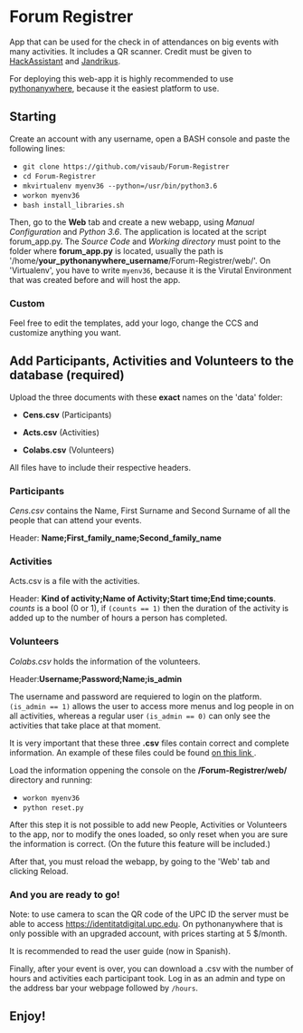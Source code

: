 # Forum Registrer

App that can be used for the check in of attendances on big events with many activities. It includes a QR scanner. Credit must be given to <a href="https://github.com/HackAssistant/registration">HackAssistant</a> and <a href="https://github.com/jandrikus">Jandrikus</a>.

For deploying this web-app it is highly recommended to use <a href='https://www.pythonanywhere.com'> pythonanywhere</a>, because it the easiest platform to use.

## Starting

Create an account with any username, open a BASH console and paste the following lines:

- `git clone https://github.com/visaub/Forum-Registrer`
- `cd Forum-Registrer`
- `mkvirtualenv myenv36 --python=/usr/bin/python3.6`
- `workon myenv36`
- `bash install_libraries.sh`

Then, go to the **Web** tab and create a new webapp, using _Manual Configuration_ and _Python 3.6_. The application is located at the script forum_app.py. The _Source Code_ and _Working directory_ must point to the folder where **forum_app.py** is located, usually the path is '/home/**your_pythonanywhere_username**/Forum-Registrer/web/'. On 'Virtualenv', you have to write `myenv36`, because it is the Virutal Environment that was created before and will host the app.

### Custom

Feel free to edit the templates, add your logo, change the CCS and customize anything you want.

## Add Participants, Activities and Volunteers to the database (required)

Upload the three documents with these <b>exact</b> names on the 'data' folder:

- **Cens.csv** (Participants)

- **Acts.csv** (Activities)

- **Colabs.csv** (Volunteers)

All files have to include their respective headers.

### Participants
_Cens.csv_ contains the Name, First Surname and Second Surname of all the people that can attend your events.

Header: **Name;First_family_name;Second_family_name**


### Activities

Acts.csv is a file with the activities. 

Header: **Kind of activity;Name of Activity;Start time;End time;counts**. 
_counts_ is a bool (0 or 1), if `(counts == 1)` then the duration of the activity is added up to the number of hours a person has completed.

### Volunteers

_Colabs.csv_ holds the information of the volunteers. 

Header:**Username;Password;Name;is_admin**

The username and password are requiered to login on the platform. `(is_admin == 1)` allows the user to access more menus and log people in on all activities, whereas a regular user `(is_admin == 0)` can only see the activities that take place at that moment.

It is very important that these three <b>.csv</b> files contain correct and complete information. An example of these files could be found <a href='https://github.com/visaub/Forum-Registrer/tree/master/web/EXAMPLES'> on this link </a>.

Load the information oppening the console on the <b>/Forum-Registrer/web/</b> directory and running:

- `workon myenv36`
- `python reset.py`

After this step it is not possible to add new People, Activities or Volunteers to the app, nor to modify the ones loaded, so only reset when you are sure the information is correct. (On the future this feature will be included.)

After that, you must reload the webapp, by going to the 'Web' tab and clicking Reload.

### And you are ready to go!

Note: to use camera to scan the QR code of the UPC ID the server must be able to access https://identitatdigital.upc.edu. On pythonanywhere that is only possible with an upgraded account, with prices starting at 5 $/month.

It is recommended to read the user guide (now in Spanish). 

Finally, after your event is over, you can download a .csv with the number of hours and activities each participant took. Log in as an admin and type on the address bar your webpage followed by `/hours`.

## **Enjoy!**